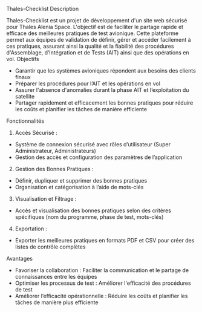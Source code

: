 Thales-Checklist
Description

Thales-Checklist est un projet de développement d'un site web sécurisé pour Thales Alenia Space. L'objectif est de faciliter le partage rapide et efficace des meilleures pratiques de test avionique. Cette plateforme permet aux équipes de validation de définir, gérer et accéder facilement à ces pratiques, assurant ainsi la qualité et la fiabilité des procédures d'Assemblage, d’Intégration et de Tests (AIT) ainsi que des opérations en vol.
Objectifs

- Garantir que les systèmes avioniques répondent aux besoins des clients finaux
- Préparer les procédures pour l’AIT et les opérations en vol
- Assurer l'absence d'anomalies durant la phase AIT et l’exploitation du satellite
- Partager rapidement et efficacement les bonnes pratiques pour réduire les coûts et planifier les tâches de manière efficiente

Fonctionnalités

1) Accès Sécurisé :
  - Système de connexion sécurisé avec rôles d’utilisateur (Super Administrateur, Administrateurs)
  - Gestion des accès et configuration des paramètres de l’application

2) Gestion des Bonnes Pratiques :
  - Définir, dupliquer et supprimer des bonnes pratiques
  - Organisation et catégorisation à l’aide de mots-clés

3) Visualisation et Filtrage :
  - Accès et visualisation des bonnes pratiques selon des critères spécifiques (nom du programme, phase de test, mots-clés)

4) Exportation :
  - Exporter les meilleures pratiques en formats PDF et CSV pour créer des listes de contrôle complètes

Avantages

- Favoriser la collaboration : Faciliter la communication et le partage de connaissances entre les équipes
- Optimiser les processus de test : Améliorer l'efficacité des procédures de test
- Améliorer l’efficacité opérationnelle : Réduire les coûts et planifier les tâches de manière plus efficiente
